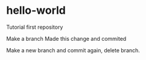# hello-world
Tutorial first repository

Make a branch 
Made this change and commited

Make a new branch and commit again, delete branch.
